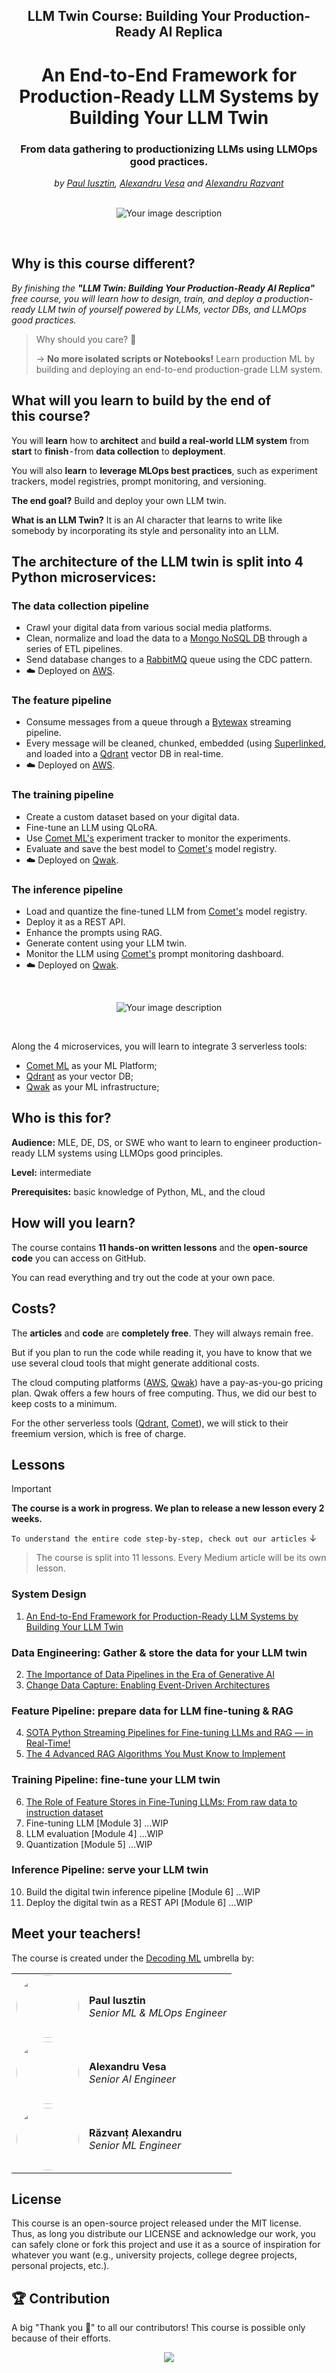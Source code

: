 <div align="center">
    <h2>LLM Twin Course: Building Your Production-Ready AI Replica</h2>
    <h1>An End-to-End Framework for Production-Ready LLM Systems by Building Your LLM Twin</h1>
    <h3>From data gathering to productionizing LLMs using LLMOps good practices.</h3>
    <i>by <a href="https://github.com/iusztinpaul">Paul Iusztin</a>, <a href="https://github.com/alexandruvesa">Alexandru Vesa</a> and <a href="https://github.com/Joywalker">Alexandru Razvant</a></i>
</div>

</br>

<p align="center">
  <img src="media/cover.png" alt="Your image description">
</p>

</br>

## Why is this course different?

*By finishing the **"LLM Twin: Building Your Production-Ready AI Replica"** free course, you will learn how to design, train, and deploy a production-ready LLM twin of yourself powered by LLMs, vector DBs, and LLMOps good practices.*

> Why should you care? 🫵
> 
> → **No more isolated scripts or Notebooks!** Learn production ML by building and deploying an end-to-end production-grade LLM system.


## What will you learn to build by the end of this course?

You will **learn** how to **architect** and **build a real-world LLM system** from **start** to **finish** - from **data collection** to **deployment**.

You will also **learn** to **leverage MLOps best practices**, such as experiment trackers, model registries, prompt monitoring, and versioning.

**The end goal?** Build and deploy your own LLM twin.

**What is an LLM Twin?** It is an AI character that learns to write like somebody by incorporating its style and personality into an LLM.

## The architecture of the LLM twin is split into 4 Python microservices:

### The data collection pipeline

- Crawl your digital data from various social media platforms.
- Clean, normalize and load the data to a [Mongo NoSQL DB](https://www.mongodb.com/) through a series of ETL pipelines.
- Send database changes to a [RabbitMQ](https://www.rabbitmq.com/) queue using the CDC pattern.
- ☁️ Deployed on [AWS](https://aws.amazon.com/).

### The feature pipeline

- Consume messages from a queue through a [Bytewax](https://github.com/bytewax/bytewax?utm_source=github&utm_medium=decodingml&utm_campaign=2024_q1) streaming pipeline.
- Every message will be cleaned, chunked, embedded (using [Superlinked](https://github.com/superlinked/superlinked-alpha?utm_source=community&utm_medium=github&utm_campaign=oscourse), and loaded into a [Qdrant](https://qdrant.tech/?utm_source=decodingml&utm_medium=referral&utm_campaign=llm-course) vector DB in real-time.
- ☁️ Deployed on [AWS](https://aws.amazon.com/).

### The training pipeline
- Create a custom dataset based on your digital data.
- Fine-tune an LLM using QLoRA.
- Use [Comet ML's](https://www.comet.com/signup/?utm_source=decoding_ml&utm_medium=partner&utm_content=github) experiment tracker to monitor the experiments.
- Evaluate and save the best model to [Comet's](https://www.comet.com/signup/?utm_source=decoding_ml&utm_medium=partner&utm_content=github) model registry.
- ☁️ Deployed on [Qwak](https://www.qwak.com/lp/end-to-end-mlops/?utm_source=github&utm_medium=referral&utm_campaign=decodingml).

### The inference pipeline
- Load and quantize the fine-tuned LLM from [Comet's](https://www.comet.com/signup/?utm_source=decoding_ml&utm_medium=partner&utm_content=github) model registry.
- Deploy it as a REST API.
- Enhance the prompts using RAG.
- Generate content using your LLM twin.
- Monitor the LLM using [Comet's](https://www.comet.com/signup/?framework=llm&utm_source=decoding_ml&utm_medium=partner&utm_content=github) prompt monitoring dashboard.
- ☁️ Deployed on [Qwak](https://www.qwak.com/lp/end-to-end-mlops/?utm_source=github&utm_medium=referral&utm_campaign=decodingml).

</br>

<p align="center">
  <img src="media/architecture.png" alt="Your image description">
</p>

</br>

Along the 4 microservices, you will learn to integrate 3 serverless tools:

* [Comet ML](https://www.comet.com/signup/?utm_source=decoding_ml&utm_medium=partner&utm_content=github) as your ML Platform;
* [Qdrant](https://qdrant.tech/?utm_source=decodingml&utm_medium=referral&utm_campaign=llm-course) as your vector DB;
* [Qwak](https://www.qwak.com/lp/end-to-end-mlops/?utm_source=github&utm_medium=referral&utm_campaign=decodingml) as your ML infrastructure;

## Who is this for?

**Audience:** MLE, DE, DS, or SWE who want to learn to engineer production-ready LLM systems using LLMOps good principles.

**Level:** intermediate

**Prerequisites:** basic knowledge of Python, ML, and the cloud

## How will you learn?

The course contains **11 hands-on written lessons** and the **open-source code** you can access on GitHub.

You can read everything and try out the code at your own pace. 

## Costs?
The **articles** and **code** are **completely free**. They will always remain free.

But if you plan to run the code while reading it, you have to know that we use several cloud tools that might generate additional costs.

The cloud computing platforms ([AWS](https://aws.amazon.com/), [Qwak](https://www.qwak.com/lp/end-to-end-mlops/?utm_source=github&utm_medium=referral&utm_campaign=decodingml)) have a pay-as-you-go pricing plan. Qwak offers a few hours of free computing. Thus, we did our best to keep costs to a minimum.

For the other serverless tools ([Qdrant](https://qdrant.tech/?utm_source=decodingml&utm_medium=referral&utm_campaign=llm-course), [Comet](https://www.comet.com/signup/?utm_source=decoding_ml&utm_medium=partner&utm_content=github)), we will stick to their freemium version, which is free of charge.

## Lessons

> [!IMPORTANT]
> **The course is a work in progress. We plan to release a new lesson every 2 weeks.**

`To understand the entire code step-by-step, check out our articles` ↓

> The course is split into 11 lessons. Every Medium article will be its own lesson.

### System Design
1. [An End-to-End Framework for Production-Ready LLM Systems by Building Your LLM Twin](https://medium.com/decodingml/an-end-to-end-framework-for-production-ready-llm-systems-by-building-your-llm-twin-2cc6bb01141f)

### Data Engineering: Gather & store the data for your LLM twin
2. [The Importance of Data Pipelines in the Era of Generative AI](https://medium.com/decodingml/the-importance-of-data-pipelines-in-the-era-of-generative-ai-673e1505a861)
3. [Change Data Capture: Enabling Event-Driven Architectures](https://medium.com/decodingml/the-3nd-out-of-11-lessons-of-the-llm-twin-free-course-ba82752dad5a)

### Feature Pipeline: prepare data for LLM fine-tuning & RAG
4. [SOTA Python Streaming Pipelines for Fine-tuning LLMs and RAG — in Real-Time!](https://medium.com/decodingml/sota-python-streaming-pipelines-for-fine-tuning-llms-and-rag-in-real-time-82eb07795b87)
5. [The 4 Advanced RAG Algorithms You Must Know to Implement](https://medium.com/decodingml/the-4-advanced-rag-algorithms-you-must-know-to-implement-5d0c7f1199d2)

### Training Pipeline: fine-tune your LLM twin
6. [The Role of Feature Stores in Fine-Tuning LLMs: From raw data to instruction dataset](https://medium.com/decodingml/the-role-of-feature-stores-in-fine-tuning-llms-22bd60afd4b9)
7. Fine-tuning LLM [Module 3] …WIP
8. LLM evaluation [Module 4] …WIP
9. Quantization [Module 5] …WIP 

### Inference Pipeline: serve your LLM twin
10. Build the digital twin inference pipeline [Module 6] …WIP
11. Deploy the digital twin as a REST API [Module 6] …WIP

## Meet your teachers!
The course is created under the [Decoding ML](https://decodingml.substack.com/) umbrella by:

<table>
  <tr>
    <td><a href="https://github.com/iusztinpaul" target="_blank"><img src="https://github.com/iusztinpaul.png" width="100" style="border-radius:50%;"/></a></td>
    <td>
      <strong>Paul Iusztin</strong><br />
      <i>Senior ML & MLOps Engineer</i>
    </td>
  </tr>
  <tr>
    <td><a href="https://github.com/alexandruvesa" target="_blank"><img src="https://github.com/alexandruvesa.png" width="100" style="border-radius:50%;"/></a></td>
    <td>
      <strong>Alexandru Vesa</strong><br />
      <i>Senior AI Engineer</i>
    </td>
  </tr>
  <tr>
    <td><a href="https://github.com/Joywalker" target="_blank"><img src="https://github.com/Joywalker.png" width="100" style="border-radius:50%;"/></a></td>
    <td>
      <strong>Răzvanț Alexandru</strong><br />
      <i>Senior ML Engineer</i>
    </td>
  </tr>
</table>

## License

This course is an open-source project released under the MIT license. Thus, as long you distribute our LICENSE and acknowledge our work, you can safely clone or fork this project and use it as a source of inspiration for whatever you want (e.g., university projects, college degree projects, personal projects, etc.).

## 🏆 Contribution

A big "Thank you 🙏" to all our contributors! This course is possible only because of their efforts.

<p align="center">
    <a href="https://github.com/decodingml/llm-twin-course/graphs/contributors">
      <img src="https://contrib.rocks/image?repo=decodingml/llm-twin-course" />
    </a>
</p>
